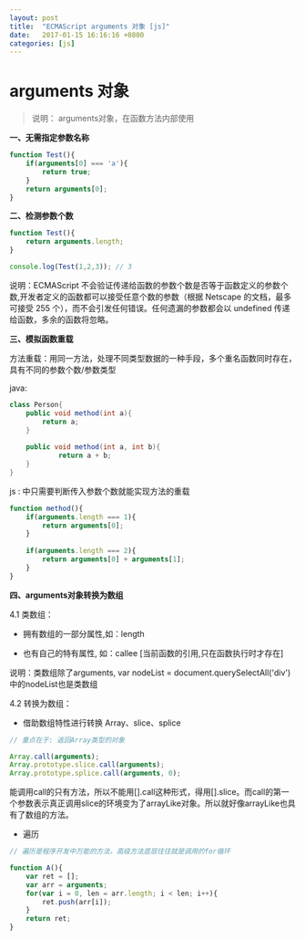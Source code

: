 ```yaml
---
layout: post
title:  "ECMAScript arguments 对象 [js]"
date:   2017-01-15 16:16:16 +0800
categories: [js]
---
```


# arguments 对象

> 说明： arguments对象，在函数方法内部使用

**一、无需指定参数名称**

``` javascript
function Test(){
    if(arguments[0] === 'a'){
        return true;
    }
    return arguments[0];
}
```


**二、检测参数个数**

``` javascript
function Test(){
    return arguments.length;
}

console.log(Test(1,2,3)); // 3
```

说明：ECMAScript 不会验证传递给函数的参数个数是否等于函数定义的参数个数,开发者定义的函数都可以接受任意个数的参数（根据 Netscape 的文档，最多可接受 255 个），而不会引发任何错误。任何遗漏的参数都会以 undefined 传递给函数，多余的函数将忽略。



**三、模拟函数重载**

方法重载：用同一方法，处理不同类型数据的一种手段，多个重名函数同时存在，具有不同的参数个数/参数类型

java:

``` java
class Person{
    public void method(int a){
        return a;
    }
    
    public void method(int a, int b){
            return a + b;
    }
}

```

js : 中只需要判断传入参数个数就能实现方法的重载

``` javascript
function method(){
    if(arguments.length === 1){
        return arguments[0];
    }
    
    if(arguments.length === 2){
        return arguments[0] + arguments[1];
    }
}
```



**四、arguments对象转换为数组**

4.1 类数组： 

* 拥有数组的一部分属性,如：length

* 也有自己的特有属性, 如：callee [当前函数的引用,只在函数执行时才存在]

说明：类数组除了arguments, var nodeList = document.querySelectAll('div')中的nodeList也是类数组
    
    

4.2 转换为数组：

* 借助数组特性进行转换 Array、slice、splice



``` javascript
// 重点在于: 返回Array类型的对象

Array.call(arguments);
Array.prototype.slice.call(arguments);
Array.prototype.splice.call(arguments, 0);
```

能调用call的只有方法，所以不能用[].call这种形式，得用[].slice。而call的第一个参数表示真正调用slice的环境变为了arrayLike对象。所以就好像arrayLike也具有了数组的方法。

* 遍历

``` javascript
// 遍历是程序开发中万能的方法，高级方法底层往往就是调用的for循环

function A(){
    var ret = [];
    var arr = arguments;
    for(var i = 0, len = arr.length; i < len; i++){
        ret.push(arr[i]);
    }
    return ret;
}
```
